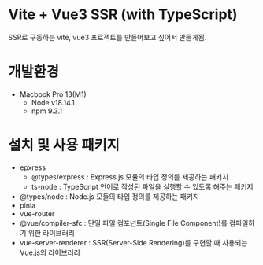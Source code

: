 # Vite + Vue3 SSR (with TypeScript)

SSR로 구동하는 vite, vue3 프로젝트를 만들어보고 싶어서 만들게됨.

# 개발환경

- Macbook Pro 13(M1)
  - Node v18.14.1
  - npm 9.3.1

# 설치 및 사용 패키지

- epxress
  - @types/express : Express.js 모듈의 타입 정의를 제공하는 패키지
  - ts-node : TypeScript 언어로 작성된 파일을 실행할 수 있도록 해주는 패키지
- @types/node : Node.js 모듈의 타입 정의를 제공하는 패키지
- pinia
- vue-router
- @vue/compiler-sfc : 단일 파일 컴포넌트(Single File Component)를 컴파일하기 위한 라이브러리
- vue-server-renderer : SSR(Server-Side Rendering)를 구현할 때 사용되는 Vue.js의 라이브러리
